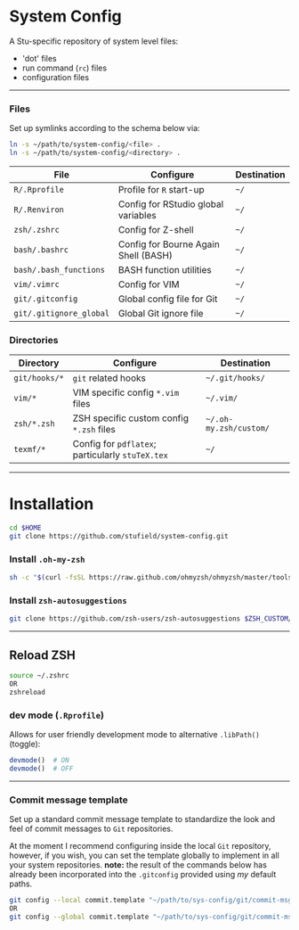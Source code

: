 
# System Config

A Stu-specific repository of system level files:

- 'dot' files
- run command (`rc`) files
- configuration files

----------


### Files

Set up symlinks according to the schema below via:

```bash
ln -s ~/path/to/system-config/<file> .
ln -s ~/path/to/system-config/<directory> .
```


| File                     | Configure                            | Destination |
|--------------------------|--------------------------------------|-------------|
| `R/.Rprofile`            | Profile for `R` start-up             | `~/`        |
| `R/.Renviron`            | Config for RStudio global variables  | `~/`        |
| `zsh/.zshrc`             | Config for Z-shell                   | `~/`        |
| `bash/.bashrc`           | Config for Bourne Again Shell (BASH) | `~/`        |
| `bash/.bash_functions`   | BASH function utilities              | `~/`        |
| `vim/.vimrc`             | Config for VIM                       | `~/`        |
| `git/.gitconfig`         | Global config file for Git           | `~/`        |
| `git/.gitignore_global`  | Global Git ignore file               | `~/`        |


### Directories

| Directory     | Configure                                        | Destination            |
|---------------|--------------------------------------------------|------------------------|
| `git/hooks/*` | `git` related hooks                              | `~/.git/hooks/`        |
| `vim/*`       | VIM specific config `*.vim` files                | `~/.vim/`              |
| `zsh/*.zsh`   | ZSH specific custom config `*.zsh` files         | `~/.oh-my.zsh/custom/` |
| `texmf/*`     | Config for `pdflatex`; particularly `stuTeX.tex` | `~/`                   |

----------


# Installation

```bash
cd $HOME
git clone https://github.com/stufield/system-config.git
```

### Install `.oh-my-zsh`

```bash
sh -c "$(curl -fsSL https://raw.github.com/ohmyzsh/ohmyzsh/master/tools/install.sh)"
```

### Install `zsh-autosuggestions`

```bash
git clone https://github.com/zsh-users/zsh-autosuggestions $ZSH_CUSTOM/plugins/zsh-autosuggestions
```

----------


## Reload ZSH

```bash
source ~/.zshrc
OR
zshreload
```

### dev mode (`.Rprofile`)

Allows for user friendly development mode to alternative `.libPath()`
(toggle):

```r
devmode()  # ON
devmode()  # OFF
```

----------


### Commit message template

Set up a standard commit message template to standardize the look and
feel of commit messages to `Git` repositories.

At the moment I recommend configuring inside the local `Git` repository,
however, if you wish, you can set the template globally to implement in
all your system repositories. 
__note:__ the result of the commands below has
already been incorporated into the `.gitconfig` provided using _my_ 
default paths.

```bash
git config --local commit.template "~/path/to/sys-config/git/commit-msg-template"
OR
git config --global commit.template "~/path/to/sys-config/git/commit-msg-template"
```

